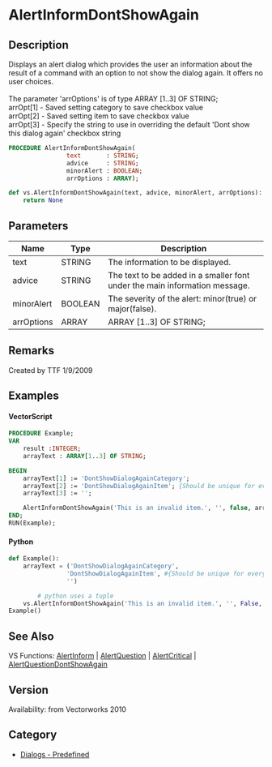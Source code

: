 # AlertInformDontShowAgain

## Description
Displays an alert dialog which provides the user an information about the result of a command with an option to not show the dialog again.  It offers no user choices.<BR>
<BR>
The parameter 'arrOptions' is of type ARRAY [1..3] OF STRING;<BR>
arrOpt[1] - Saved setting category to save checkbox value<BR>
arrOpt[2] - Saved setting item to save checkbox value <BR>
arrOpt[3] - Specify the string to use in overriding the default 'Dont show this dialog again' checkbox string

```pascal
PROCEDURE AlertInformDontShowAgain(
				text       : STRING;
				advice     : STRING;
				minorAlert : BOOLEAN;
				arrOptions : ARRAY);
```

```python
def vs.AlertInformDontShowAgain(text, advice, minorAlert, arrOptions):
    return None
```

## Parameters
|Name|Type|Description|
|---|---|---|
|text|STRING|The information to be displayed.|
|advice|STRING|The text to be added in a smaller font under the main information message.|
|minorAlert|BOOLEAN|The severity of the alert: minor(true) or major(false).|
|arrOptions|ARRAY|ARRAY [1..3] OF STRING;|arrOpt[1] - Saved setting category to save checkbox value|arrOpt[2] - Saved setting item to save checkbox value|arrOpt[3] - Specify a string to use in overriding the default 'Dont show this dialog again' checkbox string|

## Remarks
Created by TTF 1/9/2009

## Examples
#### VectorScript ####
```pascal
PROCEDURE Example;
VAR
	result :INTEGER;
	arrayText : ARRAY[1..3] OF STRING;

BEGIN
	arrayText[1] := 'DontShowDialogAgainCategory';
	arrayText[2] := 'DontShowDialogAgainItem'; {Should be unique for every AlertInformDontShowAgain}
	arrayText[3] := '';

	AlertInformDontShowAgain('This is an invalid item.', '', false, arrayText);
END;
RUN(Example);
```
#### Python ####
```python
def Example():
	arrayText = ('DontShowDialogAgainCategory',
				'DontShowDialogAgainItem', #{Should be unique for every AlertInformDontShowAgain}
				'')

        # python uses a tuple
	vs.AlertInformDontShowAgain('This is an invalid item.', '', False, arrayText);
Example()
```

## See Also
VS Functions:
[AlertInform](AlertInform.md) 
| [AlertQuestion](AlertQuestion.md) 
| [AlertCritical](AlertCritical.md) 
| [AlertQuestionDontShowAgain](AlertQuestionDontShowAgain.md)

## Version
Availability: from Vectorworks 2010

## Category
* [Dialogs - Predefined](../Categories/Dialogs%20-%20Predefined.md)
